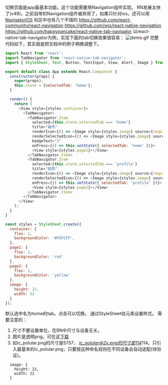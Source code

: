 切换页面是app最基本功能。这个功能需要用Navigation组件实现。
RN发展太快了(v49)，之前自带的Navigation组件被弃用了，如果只针对ios，还可以用[NavigatorIOS](http://facebook.github.io/react-native/docs/navigation.html#navigatorios)
社区中也有几个不错的
https://github.com/react-community/react-navigation
https://github.com/wix/react-native-navigation
https://github.com/happypancake/react-native-tab-navigator
以react-native-tab-navigator为例，实现下面的tab切换效果很容易：
![demo.gif](https://hexo-blog.pek3b.qingstor.com/upload_images/71414-1c57c3369afc42dc.gif?imageMogr2/auto-orient/strip%7CimageView2/2/w/1240)
完整代码如下，其实就是把文档中的例子稍微调整下。
```javascript
import React from 'react';
import TabNavigator from 'react-native-tab-navigator';
import { StyleSheet, Text, Button, TextInput, View, Alert, Image } from 'react-native';

export default class App extends React.Component {
  constructor(props) {
    super(props);
    this.state = {selectedTab: 'home'};
  }

  render() {
    return (
      <View style={styles.container}>
        <TabNavigator>
          <TabNavigator.Item
            selected={this.state.selectedTab === 'home'}
            title="最热"
            renderIcon={() => <Image style={styles.image} source={require('./res/images/ic_polular.png')} />}
            renderSelectedIcon={() => <Image style={styles.image} source={require('./res/images/ic_polular.png')} />}
            badgeText="1"
            onPress={() => this.setState({ selectedTab: 'home' })}>
            <View style={styles.page1}></View>
          </TabNavigator.Item>
          <TabNavigator.Item
            selected={this.state.selectedTab === 'profile'}
            title="趋势"
            renderIcon={() => <Image style={styles.image} source={require('./res/images/ic_trending.png')} />}
            renderSelectedIcon={() => <Image style={styles.image} source={require('./res/images/ic_trending.png')} />}
            onPress={() => this.setState({ selectedTab: 'profile' })}>
            <View style={styles.page2}></View>
          </TabNavigator.Item>
        </TabNavigator>
      </View>
    );
  }
}

const styles = StyleSheet.create({
  container: {
    flex: 1,
    backgroundColor: '#F5FCFF',
  },
  page1: {
    flex: 1,
    backgroundColor: 'red'
  },
  page2: {
    flex: 1,
    backgroundColor: 'yellow'
  },
  image: {
    height: 22,
    width: 22
  }
});
```
默认选中名为home的tab。点击可以切换。
通过StyleSheet给元素设置样式。
需要注意的：
1. 尺寸不要设置单位，在RN中尺寸与设备无关。
2. 图片是透明png，可在这[下载](https://github.com/knightsj/GitHubPopular-SJ/tree/master/github_client/res/images)
3. 如ic_polular.png的尺寸是57*57， ic_polular@2x.png的尺寸是114*114。只引入最基本的ic_polular.png，只要按这种命名规则在不同设备会自动适配(待验证)。
```
  image: {
    height: 22,
    width: 22
  }
```
